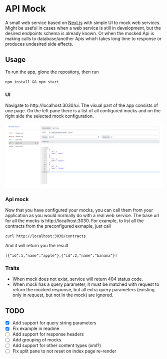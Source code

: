 # API Mock
A small web service based on [Next.js](https://nextjs.org/) with simple UI to mock web services. Might be useful in cases when a web service is still in development, but the desired endpoints schema is already known. Or when the mocked Api is making calls to database/another Apis which takes long time to response or produces undesired side effects.

## Usage
To run the app, glone the repository, then run

`npm install && npm start`

### UI
Navigate to http://localhost:3030/ui.
The visual part of the app consists of one page. On the left pane there is a list of all configured mocks and on the right side the selected mock configuration.

![Mocks list](images/index.png)

### Api mock
Now that you have configured your mocks, you can call them from your application as you would normally do with a real web service. The base url for all the mocks is http://localhost:3030. For example, to list all the contracts from the preconfigured exmaple, just call

`curl http://localhost:3030/contracts`

And it will return you the result

`[{"id":1,"name":"apple"},{"id":2,"name":"banana"}]`

### Traits

* When mock does not exist, service will return 404 status code.
* When mock has a query parameter, it must be matched with request to return the mocked response, but all extra query parameters (existing only in request, but not in the mock) are ignored.

## TODO

* [x] Add support for query string parameters
* [x] Fix example in readme
* [ ] Add support for response headers
* [ ] Add grouping of mocks
* [ ] Add support for other content types (xml?)
* [ ] Fix split pane to not reset on index page re-render
